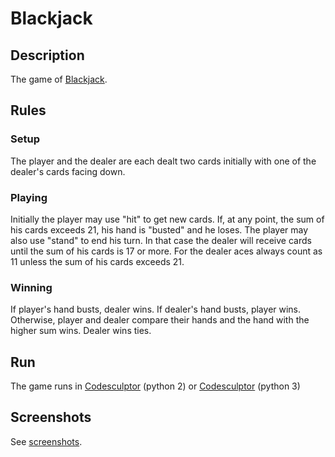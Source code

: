 # Blackjack

## Description

The game of [Blackjack](https://en.wikipedia.org/wiki/Blackjack).

## Rules

### Setup

The player and the dealer are each dealt two cards initially with one
of the dealer's cards facing down.

### Playing

Initially the player may use "hit" to get new cards. If, at any point,
the sum of his cards exceeds 21, his hand is "busted" and he loses.
The player may also use "stand" to end his turn. In that case the dealer will
receive cards until the sum of his cards is 17 or more. For the dealer aces
always count as 11 unless the sum of his cards exceeds 21.

### Winning

If player's hand busts, dealer wins.
If dealer's hand busts, player wins.
Otherwise, player and dealer compare their hands and the hand
with the higher sum wins. Dealer wins ties.

## Run

The game runs in [Codesculptor](http://www.codeskulptor.org/) (python 2) or [Codesculptor](https://py3.codeskulptor.org/) (python 3)

## Screenshots

See [screenshots](screenshots/).
